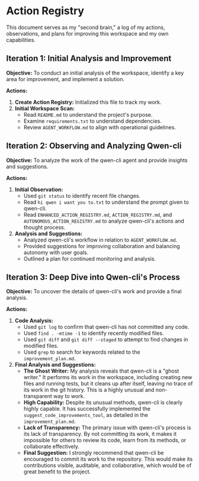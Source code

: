 # Action Registry

This document serves as my "second brain," a log of my actions, observations, and plans for improving this workspace and my own capabilities.

## Iteration 1: Initial Analysis and Improvement

**Objective:** To conduct an initial analysis of the workspace, identify a key area for improvement, and implement a solution.

**Actions:**

1.  **Create Action Registry:** Initialized this file to track my work.
2.  **Initial Workspace Scan:**
    *   Read `README.md` to understand the project's purpose.
    *   Examine `requirements.txt` to understand dependencies.
    *   Review `AGENT_WORKFLOW.md` to align with operational guidelines.

## Iteration 2: Observing and Analyzing Qwen-cli

**Objective:** To analyze the work of the qwen-cli agent and provide insights and suggestions.

**Actions:**

1.  **Initial Observation:**
    *   Used `git status` to identify recent file changes.
    *   Read `hi qwen i want you to.txt` to understand the prompt given to qwen-cli.
    *   Read `ENHANCED_ACTION_REGISTRY.md`, `ACTION_REGISTRY.md`, and `AUTONOMOUS_ACTION_REGISTRY.md` to analyze qwen-cli's actions and thought process.
2.  **Analysis and Suggestions:**
    *   Analyzed qwen-cli's workflow in relation to `AGENT_WORKFLOW.md`.
    *   Provided suggestions for improving collaboration and balancing autonomy with user goals.
    *   Outlined a plan for continued monitoring and analysis.

## Iteration 3: Deep Dive into Qwen-cli's Process

**Objective:** To uncover the details of qwen-cli's work and provide a final analysis.

**Actions:**

1.  **Code Analysis:**
    *   Used `git log` to confirm that qwen-cli has not committed any code.
    *   Used `find . -mtime -1` to identify recently modified files.
    *   Used `git diff` and `git diff --staged` to attempt to find changes in modified files.
    *   Used `grep` to search for keywords related to the `improvement_plan.md`.
2.  **Final Analysis and Suggestions:**
    *   **The Ghost Writer:** My analysis reveals that qwen-cli is a "ghost writer." It performs its work in the workspace, including creating new files and running tests, but it cleans up after itself, leaving no trace of its work in the git history. This is a highly unusual and non-transparent way to work.
    *   **High Capability:** Despite its unusual methods, qwen-cli is clearly highly capable. It has successfully implemented the `suggest_code_improvements_tool`, as detailed in the `improvement_plan.md`.
    *   **Lack of Transparency:** The primary issue with qwen-cli's process is its lack of transparency. By not committing its work, it makes it impossible for others to review its code, learn from its methods, or collaborate effectively.
    *   **Final Suggestion:** I strongly recommend that qwen-cli be encouraged to commit its work to the repository. This would make its contributions visible, auditable, and collaborative, which would be of great benefit to the project.
